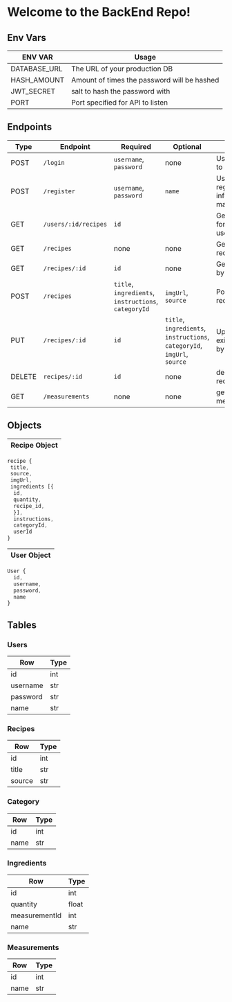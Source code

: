 # Welcome to the BackEnd Repo!

## Env Vars

| ENV VAR      | Usage                                       |
| ------------ | ------------------------------------------- |
| DATABASE_URL | The URL of your production DB               |
| HASH_AMOUNT  | Amount of times the password will be hashed |
| JWT_SECRET   | salt to hash the password with              |
| PORT         | Port specified for API to listen            |

## Endpoints

| Type   | Endpoint             | Required                                             | Optional                                                                 | Use                                                  |
| ------ | -------------------- | ---------------------------------------------------- | ------------------------------------------------------------------------ | ---------------------------------------------------- |
| POST   | `/login`             | `username`, `password`                               | none                                                                     | Used to login to site.                               |
| POST   | `/register`          | `username`, `password`                               | `name`                                                                   | Used to send registration information to make a user |
| GET    | `/users/:id/recipes` | `id`                                                 |                                                                          | Gets recipes for a specific user                     |
| GET    | `/recipes`           | none                                                 | none                                                                     | Gets all recipes                                     |
| GET    | `/recipes/:id`       | `id`                                                 | none                                                                     | Get a recipe by its ID                               |
| POST   | `/recipes`           | `title`, `ingredients`, `instructions`, `categoryId` | `imgUrl`, `source`                                                       | Posts a new recipe.                                  |
| PUT    | `/recipes/:id`       | `id`                                                 | `title`, `ingredients`, `instructions`, `categoryId`, `imgUrl`, `source` | Updates an existing recipe by id                     |
| DELETE | `recipes/:id`        | `id`                                                 | none                                                                     | deletes a recipe by id                               |
| GET    | `/measurements`      | none                                                 | none                                                                     | get all measurements                                 |

## Objects

| Recipe Object |
| ------------- |


```js
recipe {
 title,
 source,
 imgUrl,
 ingredients [{
  id,
  quantity,
  recipe_id,
  }],
  instructions,
  categoryId,
  userId
}
```

| User Object |
| ----------- |


```js
User {
  id,
  username,
  password,
  name
}
```

## Tables

### Users

| Row      | Type |
| -------- | ---- |
| id       | int  |
| username | str  |
| password | str  |
| name     | str  |

### Recipes

| Row    | Type |
| ------ | ---- |
| id     | int  |
| title  | str  |
| source | str  |

### Category

| Row  | Type |
| ---- | ---- |
| id   | int  |
| name | str  |

### Ingredients

| Row           | Type  |
| ------------- | ----- |
| id            | int   |
| quantity      | float |
| measurementId | int   |
| name          | str   |

### Measurements

| Row  | Type |
| ---- | ---- |
| id   | int  |
| name | str  |
